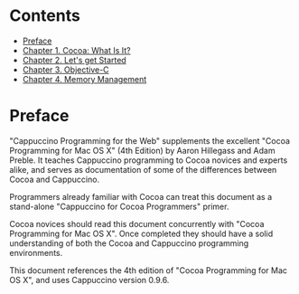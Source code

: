 Contents
========

* [Preface](https://github.com/tlrobinson/programming-cappuccino#preface)
* [Chapter 1. Cocoa: What Is It?](https://github.com/tlrobinson/programming-cappuccino/tree/master/chapter1#chapter-1-cocoa-what-is-it)
* [Chapter 2. Let's get Started](https://github.com/tlrobinson/programming-cappuccino/tree/master/chapter2#chapter-2-lets-get-started)
* [Chapter 3. Objective-C](https://github.com/tlrobinson/programming-cappuccino/tree/master/chapter3#chapter-3-objective-c)
* [Chapter 4. Memory Management](https://github.com/tlrobinson/programming-cappuccino/tree/master/chapter4#chapter-4-memory-management)

Preface
=======

"Cappuccino Programming for the Web" supplements the excellent "Cocoa Programming for Mac OS X" (4th Edition) by Aaron Hillegass and Adam Preble. It teaches Cappuccino programming to Cocoa novices and experts alike, and serves as documentation of some of the differences between Cocoa and Cappuccino.

Programmers already familiar with Cocoa can treat this document as a stand-alone "Cappuccino for Cocoa Programmers" primer.

Cocoa novices should read this document concurrently with "Cocoa Programming for Mac OS X". Once completed they should have a solid understanding of both the Cocoa and Cappuccino programming environments.

This document references the 4th edition of "Cocoa Programming for Mac OS X", and uses Cappuccino version 0.9.6.